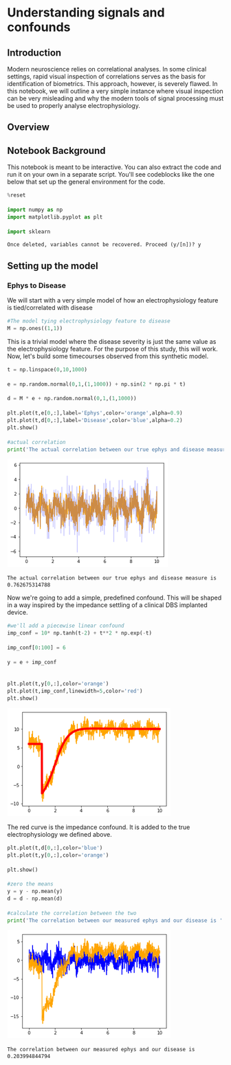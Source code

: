 
# Understanding signals and confounds

## Introduction

Modern neuroscience relies on correlational analyses. In some clinical settings, rapid visual inspection of correlations serves as the basis for identification of biometrics. This approach, however, is severely flawed. In this notebook, we will outline a very simple instance where visual inspection can be very misleading and why the modern tools of signal processing must be used to properly analyse electrophysiology.

## Overview

## Notebook Background

This notebook is meant to be interactive. You can also extract the code and run it on your own in a separate script. You'll see codeblocks like the one below that set up the general environment for the code.


```python
%reset

import numpy as np
import matplotlib.pyplot as plt

import sklearn
```

    Once deleted, variables cannot be recovered. Proceed (y/[n])? y


## Setting up the model

### Ephys to Disease

We will start with a very simple model of how an electrophysiology feature is tied/correlated with disease


```python
#The model tying electrophysiology feature to disease
M = np.ones((1,1))

```

This is a trivial model where the disease severity is just the same value as the electrophysiology feature. For the purpose of this study, this will work. Now, let's build some timecourses observed from this synthetic model.


```python
t = np.linspace(0,10,1000)

e = np.random.normal(0,1,(1,1000)) + np.sin(2 * np.pi * t)

d = M * e + np.random.normal(0,1,(1,1000))

plt.plot(t,e[0,:],label='Ephys',color='orange',alpha=0.9)
plt.plot(t,d[0,:],label='Disease',color='blue',alpha=0.2)
plt.show()

#actual correlation
print('The actual correlation between our true ephys and disease measure is ' + str(np.corrcoef(e,d)[0,1]))
```


![png](output_5_0.png)


    The actual correlation between our true ephys and disease measure is 0.762675314788


Now we're going to add a simple, predefined confound. This will be shaped in a way inspired by the impedance settling of a clinical DBS implanted device.


```python
#we'll add a piecewise linear confound
imp_conf = 10* np.tanh(t-2) + t**2 * np.exp(-t)

imp_conf[0:100] = 6

y = e + imp_conf


plt.plot(t,y[0,:],color='orange')
plt.plot(t,imp_conf,linewidth=5,color='red')
plt.show()
```


![png](output_7_0.png)


The red curve is the impedance confound. It is added to the true electrophysiology we defined above.


```python
plt.plot(t,d[0,:],color='blue')
plt.plot(t,y[0,:],color='orange')

plt.show()

#zero the means
y = y - np.mean(y)
d = d - np.mean(d)

#calculate the correlation between the two
print('The correlation between our measured ephys and our disease is ' + str(np.corrcoef(d,y)[0,1]))
```


![png](output_9_0.png)


    The correlation between our measured ephys and our disease is 0.203994844794

